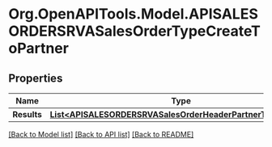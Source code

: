 # Org.OpenAPITools.Model.APISALESORDERSRVASalesOrderTypeCreateToPartner

## Properties

Name | Type | Description | Notes
------------ | ------------- | ------------- | -------------
**Results** | [**List&lt;APISALESORDERSRVASalesOrderHeaderPartnerTypeCreate&gt;**](APISALESORDERSRVASalesOrderHeaderPartnerTypeCreate.md) |  | [optional] 

[[Back to Model list]](../README.md#documentation-for-models) [[Back to API list]](../README.md#documentation-for-api-endpoints) [[Back to README]](../README.md)

